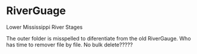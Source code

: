 # RiverGuage
Lower Mississippi River Stages

The outer folder is misspelled to diferentiate from the old RiverGauge.  Who has time to remover file by file.  No bulk delete?????
